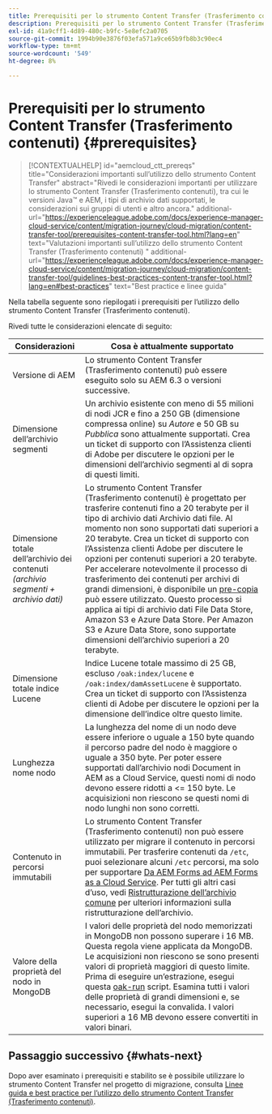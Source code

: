 ```yaml
---
title: Prerequisiti per lo strumento Content Transfer (Trasferimento contenuti)
description: Prerequisiti per lo strumento Content Transfer (Trasferimento contenuti)
exl-id: 41a9cff1-4d89-480c-b9fc-5e8efc2a0705
source-git-commit: 1994b90e3876f03efa571a9ce65b9fb8b3c90ec4
workflow-type: tm+mt
source-wordcount: '549'
ht-degree: 8%

---
```


# Prerequisiti per lo strumento Content Transfer (Trasferimento contenuti) {#prerequisites}

>[!CONTEXTUALHELP]
>id="aemcloud_ctt_prereqs"
>title="Considerazioni importanti sull’utilizzo dello strumento Content Transfer"
>abstract="Rivedi le considerazioni importanti per utilizzare lo strumento Content Transfer (Trasferimento contenuti), tra cui le versioni Java™ e AEM, i tipi di archivio dati supportati, le considerazioni sui gruppi di utenti e altro ancora."
additional-url="https://experienceleague.adobe.com/docs/experience-manager-cloud-service/content/migration-journey/cloud-migration/content-transfer-tool/prerequisites-content-transfer-tool.html?lang=en" text="Valutazioni importanti sull’utilizzo dello strumento Content Transfer (Trasferimento contenuti) "
additional-url="https://experienceleague.adobe.com/docs/experience-manager-cloud-service/content/migration-journey/cloud-migration/content-transfer-tool/guidelines-best-practices-content-transfer-tool.html?lang=en#best-practices" text="Best practice e linee guida"

Nella tabella seguente sono riepilogati i prerequisiti per l’utilizzo dello strumento Content Transfer (Trasferimento contenuti).

Rivedi tutte le considerazioni elencate di seguito:

| Considerazioni | Cosa è attualmente supportato |
|---------------------------------------------------------------------|--------------------------------------------------------------------------------------------------------------------------------------------------------------------------------------------------------------------------------------------------------------------------------------------------------------------------------------------------------------------------------------------------------------------------------------------------------------------------------------------------------------------------------------------------------------------------------------------------------------------------------------------------------------------------------------------------------------------------------------------------------------------|
| Versione di AEM | Lo strumento Content Transfer (Trasferimento contenuti) può essere eseguito solo su AEM 6.3 o versioni successive. |
| Dimensione dell’archivio segmenti | Un archivio esistente con meno di 55 milioni di nodi JCR e fino a 250 GB (dimensione compressa online) su *Autore* e 50 GB su *Pubblica* sono attualmente supportati. Crea un ticket di supporto con l’Assistenza clienti di Adobe per discutere le opzioni per le dimensioni dell’archivio segmenti al di sopra di questi limiti. |
| Dimensione totale dell’archivio dei contenuti <br>*(archivio segmenti + archivio dati)* | Lo strumento Content Transfer (Trasferimento contenuti) è progettato per trasferire contenuti fino a 20 terabyte per il tipo di archivio dati Archivio dati file. Al momento non sono supportati dati superiori a 20 terabyte. Crea un ticket di supporto con l’Assistenza clienti Adobe per discutere le opzioni per contenuti superiori a 20 terabyte. <br>Per accelerare notevolmente il processo di trasferimento dei contenuti per archivi di grandi dimensioni, è disponibile un [pre-copia](https://experienceleague.adobe.com/docs/experience-manager-cloud-service/content/migration-journey/cloud-migration/content-transfer-tool/handling-large-content-repositories.html#setting-up-pre-copy-step) può essere utilizzato. Questo processo si applica ai tipi di archivio dati File Data Store, Amazon S3 e Azure Data Store. Per Amazon S3 e Azure Data Store, sono supportate dimensioni dell’archivio superiori a 20 terabyte. |
| Dimensione totale indice Lucene | Indice Lucene totale massimo di 25 GB, escluso `/oak:index/lucene` e `/oak:index/damAssetLucene` è supportato. Crea un ticket di supporto con l’Assistenza clienti di Adobe per discutere le opzioni per la dimensione dell’indice oltre questo limite. |
| Lunghezza nome nodo | La lunghezza del nome di un nodo deve essere inferiore o uguale a 150 byte quando il percorso padre del nodo è maggiore o uguale a 350 byte. Per poter essere supportati dall’archivio nodi Document in AEM as a Cloud Service, questi nomi di nodo devono essere ridotti a &lt;= 150 byte. Le acquisizioni non riescono se questi nomi di nodo lunghi non sono corretti. |
| Contenuto in percorsi immutabili | Lo strumento Content Transfer (Trasferimento contenuti) non può essere utilizzato per migrare il contenuto in percorsi immutabili. Per trasferire contenuti da `/etc`, puoi selezionare alcuni `/etc` percorsi, ma solo per supportare [Da AEM Forms ad AEM Forms as a Cloud Service](https://experienceleague.adobe.com/docs/experience-manager-cloud-service/content/forms/setup-configure-migrate/migrate-to-forms-as-a-cloud-service.html#paths-of-various-aem-forms-specific-assets). Per tutti gli altri casi d’uso, vedi [Ristrutturazione dell’archivio comune](https://experienceleague.adobe.com/docs/experience-manager-65/deploying/restructuring/all-repository-restructuring-in-aem-6-5.html) per ulteriori informazioni sulla ristrutturazione dell’archivio. |
| Valore della proprietà del nodo in MongoDB | I valori delle proprietà del nodo memorizzati in MongoDB non possono superare i 16 MB. Questa regola viene applicata da MongoDB. Le acquisizioni non riescono se sono presenti valori di proprietà maggiori di questo limite. Prima di eseguire un’estrazione, esegui questa [oak-run](https://repo1.maven.org/maven2/org/apache/jackrabbit/oak-run/1.38.0/oak-run-1.38.0.jar) script. Esamina tutti i valori delle proprietà di grandi dimensioni e, se necessario, esegui la convalida. I valori superiori a 16 MB devono essere convertiti in valori binari. |

## Passaggio successivo {#whats-next}

Dopo aver esaminato i prerequisiti e stabilito se è possibile utilizzare lo strumento Content Transfer nel progetto di migrazione, consulta [Linee guida e best practice per l’utilizzo dello strumento Content Transfer (Trasferimento contenuti)](https://experienceleague.adobe.com/docs/experience-manager-cloud-service/content/migration-journey/cloud-migration/content-transfer-tool/guidelines-best-practices-content-transfer-tool.html?lang=it).
